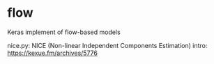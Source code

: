 # flow

Keras implement of flow-based models

nice.py: NICE (Non-linear Independent Components Estimation) 
intro: https://kexue.fm/archives/5776
